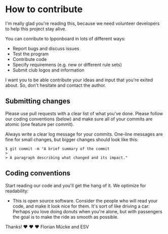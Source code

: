 # How to contribute

I'm really glad you're reading this, because we need volunteer developers to help this project stay alive.

You can conribute to Ipponboard in lots of different ways:

- Report bugs and discuss issues
- Test the program
- Contribute code
- Specify requiremens (e.g. new or different rule sets)
- Submit club logos and information 

I want you to be able contribute your ideas and input that you're exited about. So, don't hesitate and contact the author.

## Submitting changes

Please use pull requests with a clear list of what you've done.
Please follow our coding conventions (below) and make sure all of your commits are atomic (one feature per commit).

Always write a clear log message for your commits. One-line messages are fine for small changes, but bigger changes should look like this:

    $ git commit -m "A brief summary of the commit
    > 
    > A paragraph describing what changed and its impact."

## Coding conventions

Start reading our code and you'll get the hang of it. We optimize for readability:

  * This is open source software. Consider the people who will read your code, and make it look nice for them. It's sort of like driving a car: Perhaps you love doing donuts when you're alone, but with passengers the goal is to make the ride as smooth as possible.

Thanks! ❤️ ❤️ ❤️
Florian Mücke
and ESV
